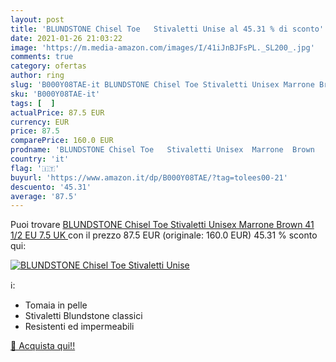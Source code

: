 ```yaml
---
layout: post
title: 'BLUNDSTONE Chisel Toe   Stivaletti Unise al 45.31 % di sconto'
date: 2021-01-26 21:03:22
image: 'https://m.media-amazon.com/images/I/41iJnBJFsPL._SL200_.jpg'
comments: true
category: ofertas
author: ring
slug: 'B000Y08TAE-it BLUNDSTONE Chisel Toe Stivaletti Unisex Marrone Brown 41...'
sku: 'B000Y08TAE-it'
tags: [  ]
actualPrice: 87.5 EUR
currency: EUR
price: 87.5
comparePrice: 160.0 EUR
prodname: 'BLUNDSTONE Chisel Toe   Stivaletti Unisex  Marrone  Brown   41 1/2 EU  7.5 UK '
country: 'it'
flag: '🇮🇹'
buyurl: 'https://www.amazon.it/dp/B000Y08TAE/?tag=tolees00-21'
descuento: '45.31'
average: '87.5'
---
```


Puoi trovare [BLUNDSTONE Chisel Toe   Stivaletti Unisex  Marrone  Brown   41 1/2 EU  7.5 UK ](https://www.amazon.it/dp/B000Y08TAE/?tag=tolees00-21) con il prezzo 87.5 EUR (originale: 160.0 EUR) 45.31 % sconto qui:

[![BLUNDSTONE Chisel Toe   Stivaletti Unise](https://m.media-amazon.com/images/I/41iJnBJFsPL._SL200_.jpg)](https://www.amazon.it/dp/B000Y08TAE/?tag=tolees00-21)

ℹ️:

- Tomaia in pelle
- Stivaletti Blundstone classici
- Resistenti ed impermeabili

[🛒 Acquista qui!!](https://www.amazon.it/dp/B000Y08TAE/?tag=tolees00-21)
